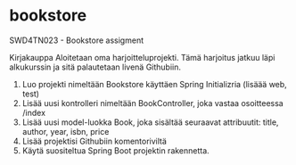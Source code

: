 # bookstore
SWD4TN023 - Bookstore assigment

Kirjakauppa Aloitetaan oma harjoitteluprojekti. Tämä harjoitus jatkuu läpi alkukurssin ja sitä palautetaan livenä Githubiin.   

1. Luo projekti nimeltään Bookstore käyttäen Spring Initializria (lisäää web, test)
2. Lisää uusi kontrolleri nimeltään BookController, joka vastaa osoitteessa /index 
3. Lisää uusi model-luokka Book, joka sisältää seuraavat attribuutit: title, author, year, isbn, price
4. Lisää projektisi Githubiin komentoriviltä
5. Käytä suositeltua Spring Boot projektin rakennetta. 




